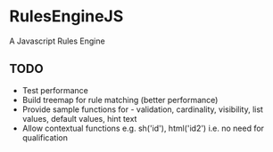 # RulesEngineJS

A Javascript Rules Engine

## TODO

- Test performance
- Build treemap for rule matching (better performance)
- Provide sample functions for - validation, cardinality, visibility, list values, default values, hint text
- Allow contextual functions e.g. sh('id'), html('id2') i.e. no need for qualification
